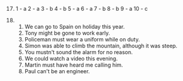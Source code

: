 17.
    1 - a
    2 - a
    3 - b
    4 - b
    5 - a
    6 - a
    7 - b
    8 - b
    9 - a
    10 - c

19.
    1. We can go to Spain on holiday this year.
    2. Tony might be gone to work early.
    3. Policeman must wear a uniform while on duty.
    4. Simon was able to climb the mountain, although it was steep.
    5. You mustn't sound the alarm for no reason.
    6. We could watch a video this evening.
    7. Martin must have heard me calling him.
    8. Paul can't be an engineer.